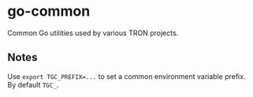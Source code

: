# go-common
Common Go utilities used by various TRON projects.

## Notes

Use `export TGC_PREFIX=...` to set a common environment variable prefix. By default `TGC_`.
